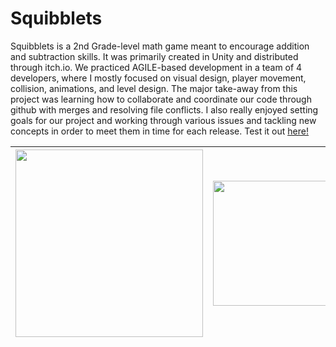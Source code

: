 # Squibblets
Squibblets is a 2nd Grade-level math game meant to encourage addition and subtraction skills. It was primarily created in Unity and distributed through itch.io. We practiced AGILE-based development in a team of 4 developers, where I mostly focused on visual design, player movement, collision, animations, and level design. The major take-away from this project was learning how to collaborate and coordinate our code through github with merges and resolving file conflicts. I also really enjoyed setting goals for our project and working through various issues and tackling new concepts in order to meet them in time for each release. Test it out [<u>here!</u>](https://photo-mustache.itch.io/squibblets)

| <img src="https://github.com/Taedenn/Squibblets/blob/main/Assets/taeden_assets/level%20assets/high_contrast.png" width="300"/> | <img src="https://github.com/Taedenn/Squibblets/blob/main/Assets/taeden_assets/level%20assets/space2.png" width="200"/> |
|-----------------------------------------------------------------------------------------------------------------------------|----------------------------------------------------------------------------------------------------------------------------|

